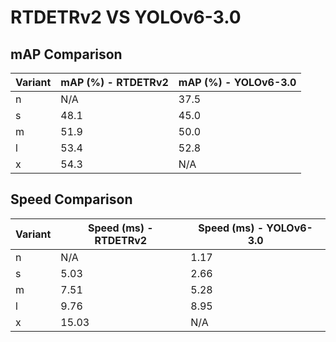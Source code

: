 ---
---
# RTDETRv2 VS YOLOv6-3.0

## mAP Comparison

| Variant | mAP (%) - RTDETRv2 | mAP (%) - YOLOv6-3.0 |
|---------|--------------------|--------------------|
| n | N/A | 37.5 |
| s | 48.1 | 45.0 |
| m | 51.9 | 50.0 |
| l | 53.4 | 52.8 |
| x | 54.3 | N/A |

## Speed Comparison

| Variant | Speed (ms) - RTDETRv2 | Speed (ms) - YOLOv6-3.0 |
|---------|-----------------------|-----------------------|
| n | N/A | 1.17 |
| s | 5.03 | 2.66 |
| m | 7.51 | 5.28 |
| l | 9.76 | 8.95 |
| x | 15.03 | N/A |
